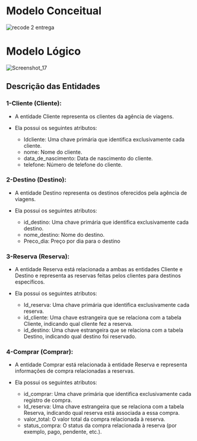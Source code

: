 # Modelo Conceitual
![recode 2 entrega](https://github.com/allan-front-end2020/Travel_Agency/assets/79630156/b90ddb49-f279-4dd6-9c6b-a9fc566a4e06)
# Modelo Lógico
![Screenshot_17](https://github.com/allan-front-end2020/Travel_Agency/assets/79630156/8076ce6a-521f-4a61-8f13-6543e39dc6ae)

## Descrição das Entidades

### 1-Cliente (Cliente):

* A entidade Cliente representa os clientes da agência de viagens.

  
*  Ela possui os seguintes atributos:

      <ul>
        <li>Idcliente: Uma chave primária que identifica exclusivamente cada cliente.</li>
        <li>nome: Nome do cliente.</li>
        <li>data_de_nascimento: Data de nascimento do cliente.</li>
        <li>telefone: Número de telefone do cliente.</li>
      </ul>


### 2-Destino (Destino):

 * A entidade Destino representa os destinos oferecidos pela agência de viagens.

 * Ela possui os seguintes atributos:

   
   <ul>
    <li>id_destino: Uma chave primária que identifica exclusivamente cada destino.</li>
    <li>nome_destino: Nome do destino.</li>
    <li>Preco_dia: Preço por dia para o destino</li> 
  </ul>


### 3-Reserva (Reserva):

* A entidade Reserva está relacionada a ambas as entidades Cliente e Destino e representa as reservas feitas pelos clientes para destinos específicos.
  
* Ela possui os seguintes atributos:
     <ul>
        <li>Id_reserva: Uma chave primária que identifica exclusivamente cada reserva.</li>
        <li> id_cliente: Uma chave estrangeira que se relaciona com a tabela Cliente, indicando qual cliente fez a reserva.</li>
        <li> id_destino: Uma chave estrangeira que se relaciona com a tabela Destino, indicando qual destino foi reservado.</li> 
      </ul>

### 4-Comprar (Comprar):

* A entidade Comprar está relacionada à entidade Reserva e representa informações de compra relacionadas a reservas.

* Ela possui os seguintes atributos:
       <ul>
          <li>id_comprar: Uma chave primária que identifica exclusivamente cada registro de compra.</li>
          <li>Id_reserva: Uma chave estrangeira que se relaciona com a tabela Reserva, indicando qual reserva está associada a essa compra.</li>
          <li>valor_total: O valor total da compra relacionada à reserva.</li>
          <li>status_compra: O status da compra relacionada à reserva (por exemplo, pago, pendente, etc.).</li>
        </ul>


